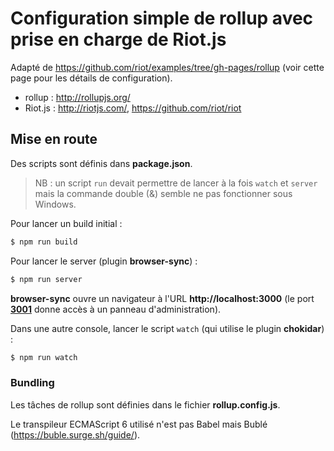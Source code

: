 # Configuration simple de rollup avec prise en charge de Riot.js

Adapté de https://github.com/riot/examples/tree/gh-pages/rollup (voir cette page pour les détails de configuration).

* rollup : http://rollupjs.org/
* Riot.js : http://riotjs.com/, https://github.com/riot/riot


## Mise en route

Des scripts sont définis dans **package.json**.

> NB : un script `run` devait permettre de lancer à la fois `watch` et `server` mais la commande double (&amp;) semble ne pas fonctionner sous Windows.

Pour lancer un build initial :

```bash
$ npm run build
```

Pour lancer le server (plugin **browser-sync**) :

```bash
$ npm run server
```

**browser-sync** ouvre un navigateur à l'URL **http://localhost:3000** (le port [**3001**](http://localhost:3001) donne accès à un panneau d'administration).

Dans une autre console, lancer le script `watch` (qui utilise le plugin **chokidar**) :

```bash
$ npm run watch
```

### Bundling

Les tâches de rollup sont définies dans le fichier **rollup.config.js**.

Le transpileur ECMAScript 6 utilisé n'est pas Babel mais Bublé (https://buble.surge.sh/guide/).